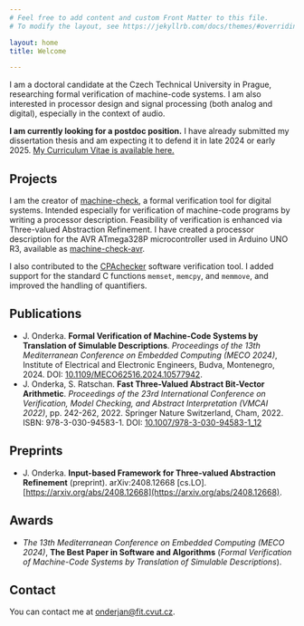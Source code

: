 ```yaml
---
# Feel free to add content and custom Front Matter to this file.
# To modify the layout, see https://jekyllrb.com/docs/themes/#overriding-theme-defaults

layout: home
title: Welcome

---
```


I am a doctoral candidate at the Czech Technical University in Prague, researching formal verification of machine-code systems. I am also interested in processor design and signal processing (both analog and digital), especially in the context of audio. 

**I am currently looking for a postdoc position.** I have already submitted my dissertation thesis and am expecting it to defend it in late 2024 or early 2025. [My Curriculum Vitae is available here.](cv_onderka.pdf)


## Projects
I am the creator of [machine-check](https://crates.io/crates/machine-check), a formal verification tool for digital systems. Intended especially for verification of machine-code programs by writing a processor description. Feasibility of verification is enhanced via Three-valued Abstraction Refinement. I have created a processor description for the AVR ATmega328P microcontroller used in Arduino UNO R3, available as [machine-check-avr](https://crates.io/crates/machine-check-avr).

I also contributed to the [CPAchecker](https://cpachecker.sosy-lab.org/) software verification tool. I added support for the standard C functions `memset`, `memcpy`, and `memmove`, and improved the handling of quantifiers.

## Publications
 - J. Onderka. **Formal Verification of Machine-Code Systems by Translation of Simulable Descriptions**. *Proceedings of the 13th Mediterranean Conference on Embedded Computing (MECO 2024)*, Institute of Electrical and Electronic Engineers, Budva, Montenegro, 2024. DOI: [10.1109/MECO62516.2024.10577942](https://doi.org/10.1109/MECO62516.2024.10577942).
 - J. Onderka, S. Ratschan. **Fast Three-Valued Abstract Bit-Vector Arithmetic**. *Proceedings of the 23rd International Conference on Verification, Model Checking, and Abstract Interpretation (VMCAI 2022)*, pp. 242-262, 2022. Springer Nature Switzerland, Cham, 2022. ISBN: 978-3-030-94583-1. DOI: [10.1007/978-3-030-94583-1_12](https://doi.org/10.1007/978-3-030-94583-1_12)

## Preprints
 - J. Onderka. **Input-based Framework for Three-valued Abstraction Refinement** (preprint). arXiv:2408.12668 [cs.LO]. [https://arxiv.org/abs/2408.12668](https://arxiv.org/abs/2408.12668).

## Awards
 - *The 13th Mediterranean Conference on Embedded Computing (MECO 2024)*, **The Best Paper in Software and Algorithms** (*Formal Verification of Machine-Code Systems by Translation of Simulable Descriptions*).

## Contact
You can contact me at [onderjan@fit.cvut.cz](mailto:onderjan@fit.cvut.cz).
